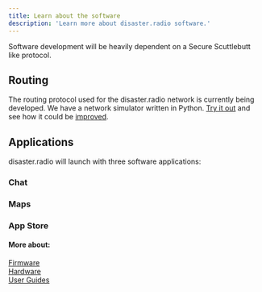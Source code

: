 ```yaml
---
title: Learn about the software
description: 'Learn more about disaster.radio software.'
---
```


Software development will be heavily dependent on a Secure Scuttlebutt like protocol.

## Routing
The routing protocol used for the disaster.radio network is currently being developed. We have a network simulator written in Python. [Try it out](https://jemucino.github.io/disaster-radio-netsim/) and see how it could be [improved](https://github.com/sudomesh/disaster-radio-netsim).

## Applications
 disaster.radio will launch with three software applications:

### Chat

### Maps

### App Store

#### More about:
[Firmware](/learn/firmware)  
[Hardware](/learn/hardware)  
[User Guides](/learn/user-guides)  
